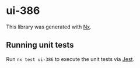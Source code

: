 # ui-386

This library was generated with [Nx](https://nx.dev).

## Running unit tests

Run `nx test ui-386` to execute the unit tests via [Jest](https://jestjs.io).
